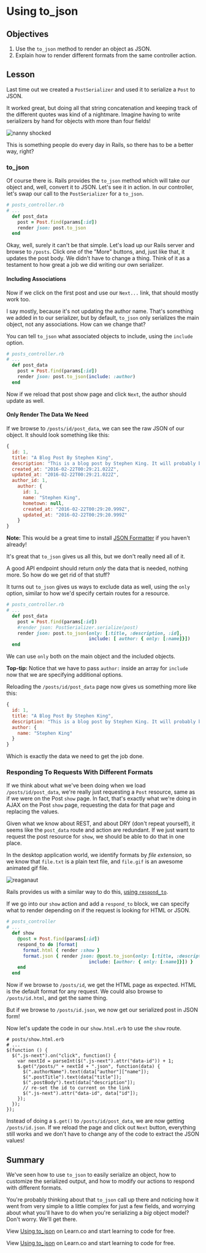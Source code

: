 # Using to_json

## Objectives

1. Use the `to_json` method to render an object as JSON.
2. Explain how to render different formats from the same controller
   action.

## Lesson

Last time out we created a `PostSerializer` and used it to serialize a
`Post` to JSON.

It worked great, but doing all that string concatenation and keeping
track of the different quotes was kind of a nightmare. Imagine having to
write serializers by hand for objects with more than four fields!

![nanny shocked](http://i.giphy.com/LJPfWhMCs9Rks.gif)

This is something people do every day in Rails, so there has to be a
better way, right?

### to_json

Of course there is. Rails provides the `to_json` method which will take
our object and, well, convert it to JSON. Let's see it in action. In our
controller, let's swap our call to the `PostSerializer` for a `to_json`.

```ruby
# posts_controller.rb
# ...
  def post_data
    post = Post.find(params[:id])
    render json: post.to_json
  end
```

Okay, well, surely it can't be that simple. Let's load up our Rails
server and browse to `/posts`. Click one of the "More" buttons, and,
just like that, it updates the post body. We didn't have to change a
thing. Think of it as a testament to how great a job we did writing our
own serializer.

#### Including Associations

Now if we click on the first post and use our `Next...` link, that
should mostly work too.

I say mostly, because it's not updating the author name. That's
something we added in to our serializer, but by default, `to_json` only
serializes the main object, not any associations. How can we change
that?

You can tell `to_json` what associated objects to include, using the
`include` option.

```ruby
# posts_controller.rb
# ...
  def post_data
    post = Post.find(params[:id])
    render json: post.to_json(include: :author)
  end
```

Now if we reload that post show page and click `Next`, the author should
update as well.

#### Only Render The Data We Need

If we browse to `/posts/id/post_data`, we can see the raw JSON of our
object. It should look something like this:

```javascript
{
  id: 1,
  title: "A Blog Post By Stephen King",
  description: "This is a blog post by Stephen King. It will probably be a movie soon.",
  created_at: "2016-02-22T00:29:21.022Z",
  updated_at: "2016-02-22T00:29:21.022Z",
  author_id: 1,
    author: {
      id: 1,
      name: "Stephen King",
      hometown: null,
      created_at: "2016-02-22T00:29:20.999Z",
      updated_at: "2016-02-22T00:29:20.999Z"
    }
}
```

**Note:** This would be a great time to install [JSON Formatter](https://chrome.google.com/webstore/detail/json-formatter/bcjindcccaagfpapjjmafapmmgkkhgoa?hl=en) if you haven't already!

It's great that `to_json` gives us all this, but we don't really need
all of it.

A good API endpoint should return *only* the data that is needed,
nothing more. So how do we get rid of that stuff?

It turns out `to_json` gives us ways to exclude data as well, using the
`only` option, similar to how we'd specify certain routes for a resource.

```ruby
# posts_controller.rb
# ...
  def post_data
    post = Post.find(params[:id])
    #render json: PostSerializer.serialize(post)
    render json: post.to_json(only: [:title, :description, :id],
                              include: [ author: { only: [:name]}])
  end
```

We can use `only` both on the main object and the included objects.

**Top-tip:** Notice that we have to pass `author:` inside an array
for `include` now that we are specifying additional options.

Reloading the `/posts/id/post_data` page now gives us something more
like this:

```javascript
{
  id: 1,
  title: "A Blog Post By Stephen King",
  description: "This is a blog post by Stephen King. It will probably be a movie soon.",
  author: {
    name: "Stephen King"
  }
}
```

Which is exactly the data we need to get the job done.

### Responding To Requests With Different Formats

If we think about what we've been doing when we load
`/posts/id/post_data`, we're really just requesting a `Post` resource,
same as if we were on the Post `show` page. In fact, that's exactly what
we're doing in AJAX on the Post `show` page, requesting the data for
that page and replacing the values.

Given what we know about REST, and about DRY (don't repeat yourself), it
seems like the `post_data` route and action are redundant. If we just
want to request the post resource for `show`, we should be able to do
that in one place.

In the desktop application world, we identify formats by *file
extension*, so we know that `file.txt` is a plain text file, and
`file.gif` is an awesome animated gif file.

![reaganaut](http://i.giphy.com/MCKQEmHkUyGf6.gif)

Rails provides us with a similar way to do this, [using `respond_to`](http://apidock.com/rails/ActionController/MimeResponds/InstanceMethods/respond_to).

If we go into our `show` action and add a `respond_to` block, we can
specify what to render depending on if the request is looking for HTML
or JSON.

```ruby
# posts_controller
# ...
  def show
    @post = Post.find(params[:id])
    respond_to do |format|
      format.html { render :show }
      format.json { render json: @post.to_json(only: [:title, :description, :id],
                              include: [author: { only: [:name]}]) }
    end
  end
```

Now if we browse to `/posts/id`, we get the HTML page as expected. HTML
is the default format for any request. We could also browse to
`/posts/id.html`, and get the same thing.

But if we browse to `/posts/id.json`, we now get our serialized post in
JSON form!

Now let's update the code in our `show.html.erb` to use the `show`
route.

```erb
# posts/show.html.erb
# ...
$(function () {
  $(".js-next").on("click", function() {
    var nextId = parseInt($(".js-next").attr("data-id")) + 1;
    $.get("/posts/" + nextId + ".json", function(data) {
      $(".authorName").text(data["author"]["name"]);
      $(".postTitle").text(data["title"]);
      $(".postBody").text(data["description"]);
      // re-set the id to current on the link
      $(".js-next").attr("data-id", data["id"]);
    });
  });
});
```

Instead of doing a `$.get()` to `/posts/id/post_data`, we are now
getting `/posts/id.json`. If we reload the page and click out `Next`
button, everything still works and we don't have to change any of the
code to extract the JSON values!

## Summary

We've seen how to use `to_json` to easily serialize an object, how to
customize the serialized output, and how to modify our actions to
respond with different formats.

You're probably thinking about that `to_json` call up there and noticing
how it went from very simple to a little complex for just a few fields,
and worrying about what you'll have to do when you're serializing a
*big* object model? Don't worry. We'll get there.

<p data-visibility='hidden'>View <a href='https://learn.co/lessons/using-to-json-ruby'>Using to_json</a> on Learn.co and start learning to code for free.</p>

<p class='util--hide'>View <a href='https://learn.co/lessons/using-to-json-ruby'>Using to_json</a> on Learn.co and start learning to code for free.</p>
